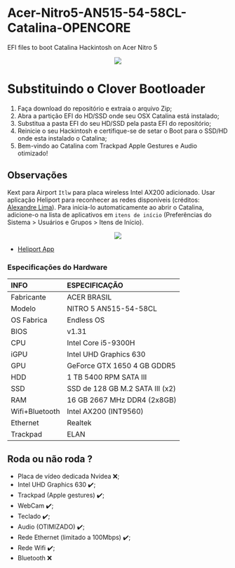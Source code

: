 # Acer-Nitro5-AN515-54-58CL-Catalina-OPENCORE

EFI files to boot Catalina Hackintosh on Acer Nitro 5


<p align="center">
  <img src="https://i.ibb.co/wgdnvKJ/Captura-de-Tela-2020-10-21-a-s-21-08-31.png">
</p>


# Substituindo o Clover Bootloader

1. Faça download do repositório e extraia o arquivo Zip;
2. Abra a partição EFI do HD/SSD onde seu OSX Catalina está instalado;
4. Substitua a pasta EFI do seu HD/SSD pela pasta EFI do repositório;
5. Reinicie o seu Hackintosh e certifique-se de setar o Boot para o SSD/HD onde esta instalado o Catalina;
6. Bem-vindo ao Catalina com Trackpad Apple Gestures e Audio otimizado!


## Observações

Kext para Airport `Itlw` para placa wireless Intel AX200 adicionado. Usar aplicação Heliport para reconhecer as redes disponíveis (créditos: [Alexandre Lima](https://github.com/aclima01)). Para inicia-lo automaticamente ao abrir o Catalina, adicione-o na lista de aplicativos em `itens de início` (Preferências do Sistema > Usuários e Grupos > Itens de Início).

<p align="center">
  <img src="https://i.ibb.co/ngft7VN/Captura-de-Tela-2020-10-23-a-s-00-54-39.png">
</p>

- [Heliport App](https://github.com/OpenIntelWireless/HeliPort/releases/tag/v1.0.1)

### Especificações do Hardware
INFO           | ESPECIFICAÇÃO
:------------- | :---------------------------------
Fabricante     | ACER BRASIL
Modelo         | NITRO 5 AN515-54-58CL
OS Fabrica     | Endless OS
BIOS           | v1.31
CPU            | Intel Core i5-9300H
iGPU           | Intel UHD Graphics 630
GPU            | GeForce GTX 1650 4 GB GDDR5 
HDD            | 1 TB 5400 RPM SATA III
SSD            | SSD de 128 GB M.2 SATA III (x2)
RAM            | 16 GB 2667 MHz DDR4 (2x8GB)
Wifi+Bluetooth | Intel AX200 (INT9560)
Ethernet       | Realtek
Trackpad       | ELAN

## Roda ou não roda ?

- Placa de vídeo dedicada Nvidea ❌;
- Intel UHD Graphics 630  ✔️;
- Trackpad (Apple gestures) ✔️;
- WebCam ✔️;
- Teclado ✔️;
- Audio (OTIMIZADO) ✔️;
- Rede Ethernet (limitado a 100Mbps) ✔️;
- Rede Wifi ✔️;
- Bluetooth ❌
